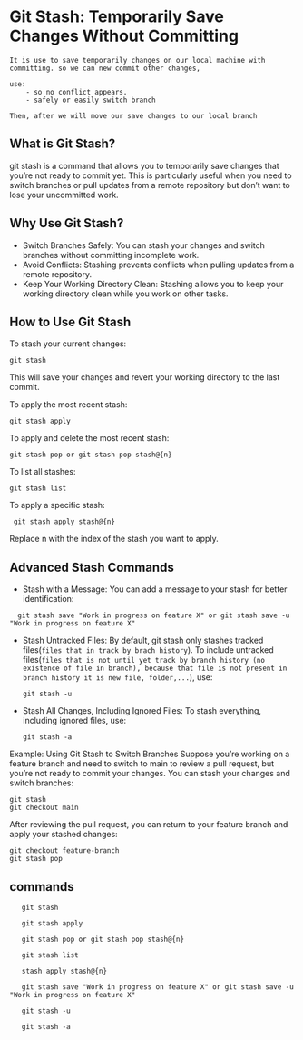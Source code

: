 # Git Stash: Temporarily Save Changes Without Committing

```
It is use to save temporarily changes on our local machine with committing. so we can new commit other changes, 

use:
    - so no conflict appears.
    - safely or easily switch branch

Then, after we will move our save changes to our local branch
```
## What is Git Stash?
git stash is a command that allows you to temporarily save changes that you’re not ready to commit yet. This is particularly useful when you need to switch branches or pull updates from a remote repository but don’t want to lose your uncommitted work.

## Why Use Git Stash?
- Switch Branches Safely: You can stash your changes and switch branches without committing incomplete work.
- Avoid Conflicts: Stashing prevents conflicts when pulling updates from a remote repository.
- Keep Your Working Directory Clean: Stashing allows you to keep your working directory clean while you work on other tasks.
## How to Use Git Stash

To stash your current changes:
  ``` 
  git stash
  ```
This will save your changes and revert your working directory to the last commit.

To apply the most recent stash:
  ``` 
  git stash apply 
  ```
To apply and delete the most recent stash:
   ```
   git stash pop or git stash pop stash@{n} 
   ```
To list all stashes:
   ```
   git stash list
   ```
To apply a specific stash:
  ```
   git stash apply stash@{n} 
   ```
Replace n with the index of the stash you want to apply.


## Advanced Stash Commands
- Stash with a Message: You can add a message to your stash for better identification:
```
  git stash save "Work in progress on feature X" or git stash save -u "Work in progress on feature X"
```
- Stash Untracked Files: By default, git stash only stashes tracked files(``` files that in track by brach history ```). To include untracked files(``` files that is not until yet track by branch history (no existence of file in branch), because that file is not present in branch history it is new file, folder,... ```), use:
  ``` 
  git stash -u 
  ```
- Stash All Changes, Including Ignored Files: To stash everything, including ignored files, use:
  ``` 
  git stash -a
  ``` 
Example: Using Git Stash to Switch Branches
Suppose you’re working on a feature branch and need to switch to main to review a pull request, but you’re not ready to commit your changes. You can stash your changes and switch branches:
  ``` 
git stash
git checkout main
  ``` 
After reviewing the pull request, you can return to your feature branch and apply your stashed changes:

  ``` 
git checkout feature-branch
git stash pop
  ``` 
 

 ## commands
 ```
    git stash

    git stash apply 

    git stash pop or git stash pop stash@{n} 

    git stash list

    stash apply stash@{n} 

    git stash save "Work in progress on feature X" or git stash save -u "Work in progress on feature X"

    git stash -u 

    git stash -a
 
 

 ```